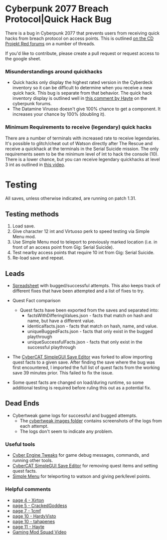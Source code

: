 # Cyberpunk 2077 Breach Protocol|Quick Hack Bug

There is a bug in Cyberpunk 2077 that prevents users from receiving quick hacks from breach protocol on access points. This is outlined [on the CD Projekt Red forums](https://forums.cdprojektred.com/index.php?threads/not-getting-quickhacks-from-access-points.11061788) on a number of threads. 

If you'd like to contribute, please create a pull request or request access to the google sheet.

### Misunderstandings around quickhacks
- Quick hacks only display the highest rated version in the Cyberdeck inventory so it can be difficult to determine when you receive a new quick hack. This bug is separate from that behavior. The quick hack inventory display is outlined well in [this comment by Hayte](https://forums.cdprojektred.com/index.php?threads/not-getting-quickhacks-from-access-points.11061788/page-11#post-12938581) on the cyberpunk forums.
- The Datamine Viruoso doesn't give 100% chance to get a component. It increases your chance by 100% (doubling it).

### Minimum Requirements to receive (legendary) quick hacks
There are a number of terminals with increased rate to receive legendaries. It's possible to glitch/cheat out of Watson directly after The Rescue and receive a quickhack at the terminals in the Serial Suicide mission. The only requirements seem to be the minimum level of int to hack the console (10). There is a lower chance, but you can receive legendary quickhacks at level 3 int as outlined in [this video](https://www.youtube.com/watch?v=03IFHh7vNXI).

# Testing
All saves, unless otherwise indicated, are running on patch 1.31.

## Testing methods
 1) Load save.
 2) Give character 12 int and Virtuoso perk to speed testing via Simple Menu mod.
 3) Use Simple Menu mod to teleport to previously marked location (i.e. in front of an access point from Gig: Serial Suicide).
 4) Test nearby access points that require 10 int from Gig: Serial Suicide.
 5) Re-load save and repeat.

## Leads
- [Spreadsheet](https://docs.google.com/spreadsheets/d/1c7ecwMkDuBdhVa_tihP4BBcrnbKVNVzieakJS2CGlj0/edit?usp=sharing) with bugged/successful attempts. This also keeps track of different fixes that have been attempted and a list of fixes to try.
  
- Quest Fact comparison
  - Quest facts have been exported from the saves and separated into:
    - factsWithDifferingValues.json - facts that match on hash and name, but have a different value. 
    - identicalfacts.json - facts that match on hash, name, and value.
    - uniqueBuggedFacts.json - facts that only exist in the bugged playthrough
    - uniqueSuccessfulFacts.json - facts that only exist in the successful playthrough

 - The [CyberCAT SimpleGUI Save Editor](https://www.nexusmods.com/cyberpunk2077/mods/718) was forked to allow importing quest facts to a given save. After finding the save where the bug was first encountered, I imported the full list of quest facts from the working save 39 minutes prior. This failed to fix the issue. 
 - Some quest facts are changed on load/during runtime, so some additional testing is required before ruling this out as a potential fix.
    
## Dead Ends
- Cybertweak game logs for successful and bugged attempts.
  - The [cybertweak images folder](https://github.com/ianspeer/cyberpunk_quick_hack_bug/tree/master/cybertweak%20images) contains screenshots of the logs from each attempt.
  - The logs don't seem to indicate any problem.

### Useful tools
 - [Cyber Engine Tweaks](https://wiki.redmodding.org/cyber-engine-tweaks/) for game debug messages, commands, and running other tools.
 - [CyberCAT SimpleGUI Save Editor](https://www.nexusmods.com/cyberpunk2077/mods/718) for removing quest items and setting quest facts.
 - [Simple Menu](https://www.nexusmods.com/cyberpunk2077/mods/818) for teleporting to watson and giving perk/level points.
 
### Helpful comments
 - [page 4 - Xirton](https://forums.cdprojektred.com/index.php?threads/not-getting-quickhacks-from-access-points.11061788/page-4#post-12683303)
 - [page 5 - CrackedGoddess](https://forums.cdprojektred.com/index.php?threads/not-getting-quickhacks-from-access-points.11061788/page-5#post-12703742)
 - [page 7 - 1cmf](https://forums.cdprojektred.com/index.php?threads/not-getting-quickhacks-from-access-points.11061788/page-7#post-12778163)
 - [page 10 - HardyVisto](https://forums.cdprojektred.com/index.php?threads/not-getting-quickhacks-from-access-points.11061788/page-10post-12847559)
 - [page 10 - tahapenes](https://forums.cdprojektred.com/index.php?threads/not-getting-quickhacks-from-access-points.11061788/page-10#post-12896825)
 - [page 11 - Hayte](https://forums.cdprojektred.com/index.php?threads/not-getting-quickhacks-from-access-points.11061788/page-11#post-12938581)
 - [Gaming Mod Squad Video](https://www.youtube.com/watch?v=M5iRzzzT5Vo)

